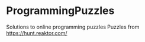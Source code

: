 # ProgrammingPuzzles
Solutions to online programming puzzles
Puzzles from https://hunt.reaktor.com/
